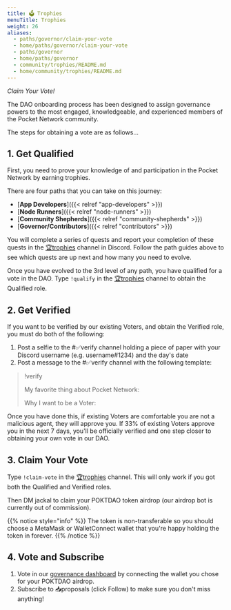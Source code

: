 ```yaml
---
title: 🗳 Trophies
menuTitle: Trophies
weight: 26
aliases:
  - paths/governor/claim-your-vote
  - home/paths/governor/claim-your-vote
  - paths/governor
  - home/paths/governor
  - community/trophies/README.md
  - home/community/trophies/README.md
---
```



*Claim Your Vote!*

The DAO onboarding process has been designed to assign governance powers to the most engaged, knowledgeable, and experienced members of the Pocket Network community.

The steps for obtaining a vote are as follows...

## 1. Get Qualified

First, you need to prove your knowledge of and participation in the Pocket Network by earning trophies.

There are four paths that you can take on this journey:

* [**App Developers**]({{< relref "app-developers" >}})
* [**Node Runners**]({{< relref "node-runners" >}})
* [**Community Shepherds**]({{< relref "community-shepherds" >}})
* [**Governor/Contributors**]({{< relref "contributors" >}})


You will complete a series of quests and report your completion of these quests in the [🏆trophies](https://discord.com/channels/553741558869131266/763504639299289138) channel in Discord. Follow the path guides above to see which quests are up next and how many you need to evolve.

Once you have evolved to the 3rd level of any path, you have qualified for a vote in the DAO. Type `!qualify` in the [🏆trophies](https://discord.com/channels/553741558869131266/763504639299289138) channel to obtain the Qualified role.

## 2. Get Verified

If you want to be verified by our existing Voters, and obtain the Verified role, you must do both of the following:

1. Post a selfie to the #✅verify channel holding a piece of paper with your Discord username (e.g. username#1234) and the day's date
2. Post a message to the #✅verify channel with the following template:

> !verify
>
> My favorite thing about Pocket Network:
>
> Why I want to be a Voter:
>

Once you have done this, if existing Voters are comfortable you are not a malicious agent, they will approve you. If 33% of existing Voters approve you in the next 7 days, you'll be officially verified and one step closer to obtaining your own vote in our DAO.

## 3. Claim Your Vote

Type `!claim-vote` in the [🏆trophies](https://discord.com/channels/553741558869131266/763504639299289138) channel. This will only work if you got both the Qualified and Verified roles.

Then DM jackal to claim your POKTDAO token airdrop (our airdrop bot is currently out of commission).

{{% notice style="info" %}}
The token is non-transferable so you should choose a MetaMask or WalletConnect wallet that you're happy holding the token in forever.
{{% /notice %}}

## 4. Vote and Subscribe

1. Vote in our [governance dashboard](https://gov.pokt.network) by connecting the wallet you chose for your POKTDAO airdrop.
2. Subscribe to 📥proposals (click Follow) to make sure you don't miss anything!
